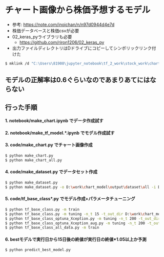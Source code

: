 # チャート画像から株価予想するモデル
- 参考: https://note.com/inoichan/n/n97d0944d4e7d
- 株価データベースと株価csvが必要
- 02_keras_pyライブラリも必要
	- https://github.com/riron1206/02_keras_py
- 出力ファイルディレクトリはDドライブにコピーしてシンボリックリンク付けた
```bash
$ mklink /d "C:\Users\81908\jupyter_notebook\tf_2_work\stock_work\chart_model\output" "D:\work\chart_model\output"
```

## モデルの正解率は0.6ぐらいなのであまりあてにはならない

## 行った手順
#### 1. notebook/make_chart.ipynb でデータ作成試す
#### 2. notebook/make_tf_model.*.ipynb でモデル作成試す
#### 3. code/make_chart.py でチャート画像作成
```bash
$ python make_chart.py
$ python make_chart_all.py
```
#### 4. code/make_dataset.py でデータセット作成
```bash
$ python make_dataset.py
$ python make_dataset.py -o D:\work\chart_model\output\dataset\all -i D:\work\chart_model\output\orig_image_all
```
#### 5. code/tf_base_class*.py でモデル作成+パラメータチューニング
```bash
$ python tf_base_class.py -m train
$ python tf_base_class.py -m tuning -n_t 15 -t_out_dir D:\work\chart_model\output\model\tf_base_class_py\optuna
$ python tf_base_class_optuna_Xception.py -m tuning -n_t 200 -t_out_dir D:\work\chart_model\output\model\tf_base_class_py\optuna_Xception
$ python tf_base_class_optuna_Xception_aug.py -m tuning -n_t 200 -t_out_dir D:\work\chart_model\output\model\tf_base_class_py\optuna_Xception_aug
$ python tf_base_class_all_data.py -m train
```

#### 6. bestモデルで実行日から15日後の終値が実行日の終値*1.05以上か予測
```bash
$ python predict_best_model.py
```
